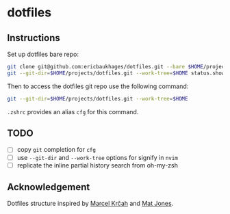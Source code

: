 # dotfiles

## Instructions

Set up dotfiles bare repo:

```bash
git clone git@github.com:ericbaukhages/dotfiles.git --bare $HOME/projects/dotfiles.git
git --git-dir=$HOME/projects/dotfiles.git --work-tree=$HOME status.showUntrackedFiles no
```

Then to access the dotfiles git repo use the following command:

```bash
git --git-dir=$HOME/projects/dotfiles.git --work-tree=$HOME
```

`.zshrc` provides an alias `cfg` for this command.

## TODO

- [ ] copy `git` completion for `cfg`
- [ ] use `--git-dir` and `--work-tree` options for signify in `nvim`
- [ ] replicate the inline partial history search from oh-my-zsh

## Acknowledgement

Dotfiles structure inspired by [Marcel Krčah](https://marcel.is/managing-dotfiles-with-git-bare-repo/) and [Mat Jones](https://github.com/mrjones2014/dotfiles).
